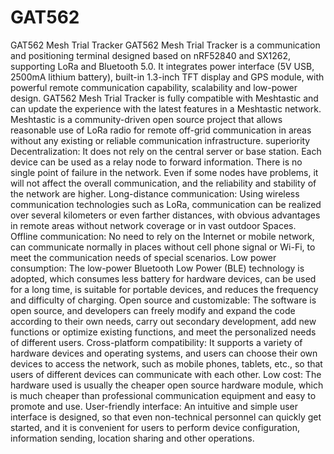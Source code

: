 # GAT562
GAT562 Mesh Trial Tracker
 GAT562 Mesh Trial Tracker is a communication and positioning terminal designed based on nRF52840 and SX1262, supporting LoRa and Bluetooth 5.0. It integrates power interface (5V USB, 2500mA lithium battery), built-in 1.3-inch TFT display and GPS module, with powerful remote communication capability, scalability and low-power design.
 GAT562 Mesh Trial Tracker is fully compatible with Meshtastic and can update the experience with the latest features in a Meshtastic network. Meshtastic is a community-driven open source project that allows reasonable use of LoRa radio for remote off-grid communication in areas without any existing or reliable communication infrastructure.
superiority
Decentralization: It does not rely on the central server or base station. Each device can be used as a relay node to forward information. There is no single point of failure in the network. Even if some nodes have problems, it will not affect the overall communication, and the reliability and stability of the network are higher.
Long-distance communication: Using wireless communication technologies such as LoRa, communication can be realized over several kilometers or even farther distances, with obvious advantages in remote areas without network coverage or in vast outdoor Spaces.
Offline communication: No need to rely on the Internet or mobile network, can communicate normally in places without cell phone signal or Wi-Fi, to meet the communication needs of special scenarios.
Low power consumption: The low-power Bluetooth Low Power (BLE) technology is adopted, which consumes less battery for hardware devices, can be used for a long time, is suitable for portable devices, and reduces the frequency and difficulty of charging.
Open source and customizable: The software is open source, and developers can freely modify and expand the code according to their own needs, carry out secondary development, add new functions or optimize existing functions, and meet the personalized needs of different users.
Cross-platform compatibility: It supports a variety of hardware devices and operating systems, and users can choose their own devices to access the network, such as mobile phones, tablets, etc., so that users of different devices can communicate with each other.
Low cost: The hardware used is usually the cheaper open source hardware module, which is much cheaper than professional communication equipment and easy to promote and use.
User-friendly interface: An intuitive and simple user interface is designed, so that even non-technical personnel can quickly get started, and it is convenient for users to perform device configuration, information sending, location sharing and other operations.
